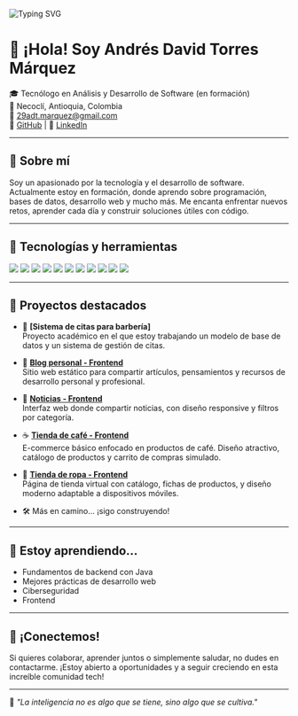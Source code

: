 ![Typing SVG](https://readme-typing-svg.herokuapp.com?font=Press+Start+2P&size=22&duration=3000&pause=1000&color=FF00FF&center=true&vCenter=true&width=700&lines=Hi%2C+I'm+cooking+🍳🔥👨‍🍳)


# 👋 ¡Hola! Soy Andrés David Torres Márquez

🎓 Tecnólogo en Análisis y Desarrollo de Software (en formación)  
📍 Necoclí, Antioquia, Colombia  
📧 29adt.marquez@gmail.com  
🐙 [GitHub](https://github.com/iAndresTM) | 💼 [LinkedIn](https://www.linkedin.com/in/andres-torres-1913a3270/)

---

## 🚀 Sobre mí

Soy un apasionado por la tecnología y el desarrollo de software. Actualmente estoy en formación, donde aprendo sobre programación, bases de datos, desarrollo web y mucho más. Me encanta enfrentar nuevos retos, aprender cada día y construir soluciones útiles con código.

---

## 🧰 Tecnologías y herramientas

<p>
  <img src="https://img.shields.io/badge/HTML5-E34F26?style=flat&logo=html5&logoColor=white" />
  <img src="https://img.shields.io/badge/CSS3-1572B6?style=flat&logo=css3&logoColor=white" />
  <img src="https://img.shields.io/badge/JavaScript-F7DF1E?style=flat&logo=javascript&logoColor=black" />
  <img src="https://img.shields.io/badge/Python-3776AB?style=flat&logo=python&logoColor=white" />
  <img src="https://img.shields.io/badge/PSeInt-00599C?style=flat&logo=codeforces&logoColor=white" />
  <img src="https://img.shields.io/badge/MySQL-4479A1?style=flat&logo=mysql&logoColor=white" />
  <img src="https://img.shields.io/badge/Bootstrap-7952B3?style=flat&logo=bootstrap&logoColor=white" />
  <img src="https://img.shields.io/badge/Gulp-CF4647?style=flat&logo=gulp&logoColor=white" />
  <img src="https://img.shields.io/badge/Java-007396?style=flat&logo=java&logoColor=white" />
  <img src="https://img.shields.io/badge/Git-F05032?style=flat&logo=git&logoColor=white" />
  <img src="https://img.shields.io/badge/GitHub-181717?style=flat&logo=github&logoColor=white" />
</p>

---

## 📌 Proyectos destacados

- 💈 **[Sistema de citas para barbería]**  
  Proyecto académico en el que estoy trabajando un modelo de base de datos y un sistema de gestión de citas.
  
- 📝 **[Blog personal - Frontend](https://github.com/iAndresTM/proyecto-blog-personal)**  
  Sitio web estático para compartir artículos, pensamientos y recursos de desarrollo personal y profesional.

- 📰 **[Noticias - Frontend](https://github.com/iAndresTM/noticias-frontend)**  
  Interfaz web donde compartir noticias, con diseño responsive y filtros por categoría.

- ☕ **[Tienda de café - Frontend](https://github.com/iAndresTM/shop-cafe)**  
  E-commerce básico enfocado en productos de café. Diseño atractivo, catálogo de productos y carrito de compras simulado.

- 👕 **[Tienda de ropa - Frontend](https://github.com/iAndresTM/tienda-ropa)**  
  Página de tienda virtual con catálogo, fichas de productos, y diseño moderno adaptable a dispositivos móviles.

- 🛠️ Más en camino… ¡sigo construyendo!

---

## 📖 Estoy aprendiendo...

- Fundamentos de backend con Java
- Mejores prácticas de desarrollo web
- Ciberseguridad
- Frontend

---

## 🤝 ¡Conectemos!

Si quieres colaborar, aprender juntos o simplemente saludar, no dudes en contactarme. ¡Estoy abierto a oportunidades y a seguir creciendo en esta increíble comunidad tech!

---

🧠 *"La inteligencia no es algo que se tiene, sino algo que se cultiva."*


<!---
iAndresTM/iAndresTM is a ✨ special ✨ repository because its `README.md` (this file) appears on your GitHub profile.
You can click the Preview link to take a look at your changes.
--->
